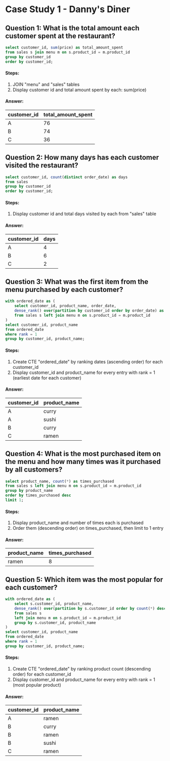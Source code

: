 # Case Study 1 - Danny's Diner

## Question 1: What is the total amount each customer spent at the restaurant?
````sql
select customer_id, sum(price) as total_amount_spent
from sales s join menu m on s.product_id = m.product_id
group by customer_id
order by customer_id;
````

#### Steps:
1. JOIN "menu" and "sales" tables
2. Display customer id and total amount spent by each: sum(price)

#### Answer:
| customer_id | total_amount_spent |
| ----------- | ------------------ |
| A           |                 76 |
| B           |                 74 |
| C           |                 36 |

## Question 2: How many days has each customer visited the restaurant?
````sql
select customer_id, count(distinct order_date) as days 
from sales
group by customer_id
order by customer_id;
````

#### Steps:
1. Display customer id and total days visited by each from "sales" table

#### Answer:
| customer_id | days |
| ----------- | ---- |
| A           |    4 |
| B           |    6 |
| C           |    2 |

## Question 3: What was the first item from the menu purchased by each customer?
````sql
with ordered_date as (
	select customer_id, product_name, order_date, 
	dense_rank() over(partition by customer_id order by order_date) as rank
	from sales s left join menu m on s.product_id = m.product_id
)
select customer_id, product_name
from ordered_date
where rank = 1
group by customer_id, product_name;
````

#### Steps:
1. Create CTE "ordered_date" by ranking dates (ascending order) for each customer_id
2. Display customer_id and product_name for every entry with rank = 1 (earliest date for each customer)

#### Answer:
| customer_id | product_name |
| ----------- | ------------ |
| A           |        curry |
| A           |        sushi |
| B           |        curry |
| C           |        ramen |

## Question 4: What is the most purchased item on the menu and how many times was it purchased by all customers?
````sql
select product_name, count(*) as times_purchased
from sales s left join menu m on s.product_id = m.product_id
group by product_name
order by times_purchased desc
limit 1;
````

#### Steps:
1. Display product_name and number of times each is purchased
2. Order them (descending order) on times_purchased, then limit to 1 entry

#### Answer:
| product_name | times_purchased |
| ------------ | --------------- |
| ramen        |               8 |

## Question 5: Which item was the most popular for each customer?
````sql
with ordered_date as (
	select s.customer_id, product_name,
	dense_rank() over(partition by s.customer_id order by count(*) desc) as rank
	from sales s 
	left join menu m on s.product_id = m.product_id
	group by s.customer_id, product_name
)
select customer_id, product_name
from ordered_date
where rank = 1
group by customer_id, product_name;
````

#### Steps:
1. Create CTE "ordered_date" by ranking product count (descending order) for each customer_id
2. Display customer_id and product_name for every entry with rank = 1 (most popular product)

#### Answer:
| customer_id | product_name |
| ----------- | ------------ |
| A           |        ramen |
| B           |        curry |
| B           |        ramen |
| B           |        sushi |
| C           |        ramen |
